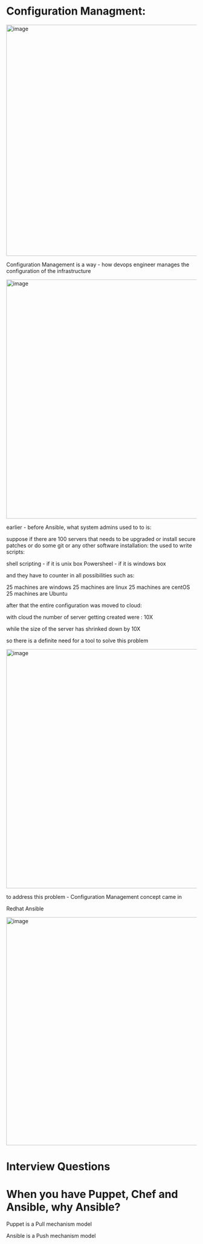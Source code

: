 # Configuration Managment:

<img width="986" height="610" alt="image" src="https://github.com/user-attachments/assets/bc1a0a53-2ab5-4069-a13c-b626b8993697" />



Configuration Management is a way - how devops engineer manages the configuration of the infrastructure

<img width="996" height="631" alt="image" src="https://github.com/user-attachments/assets/c755de90-8d80-4b27-b425-d55583a9a8f1" />


earlier - before Ansible, what system admins used to to is:

suppose if there are 100 servers that needs to be upgraded or install secure patches or do some git or any other software installation:
the used to write scripts:

shell scripting - if it is unix box
Powersheel - if it is windows box

and they have to counter in all possibilities such as:

25 machines are windows
25 machines are linux
25 machines are centOS
25 machines are Ubuntu

after that the entire configuration was moved to cloud:

with cloud the number of server getting created were : 10X

while the size of the server has shrinked down by 10X

so there is a definite need for a tool to solve this problem

<img width="996" height="631" alt="image" src="https://github.com/user-attachments/assets/380ed2c9-2030-4cac-930c-5e1e37eb55d5" />


to address this problem - Configuration Management concept came in

Redhat Ansible

<img width="957" height="602" alt="image" src="https://github.com/user-attachments/assets/c6b3875c-121f-4ace-a1b0-2c4520c7caee" />


# Interview Questions

# When you have Puppet, Chef and Ansible, why Ansible?

Puppet is a Pull mechanism model

Ansible is a Push mechanism model










